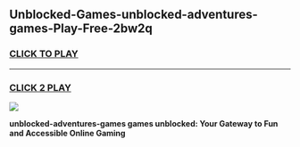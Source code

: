 
## Unblocked-Games-unblocked-adventures-games-Play-Free-2bw2q
<h3>
<a href="https://premium76.site?title=unblocked-adventures-games&ref=10A">CLICK TO PLAY</a></h3>
<hr>

<h3>
<a href="https://premium76.site?title=unblocked-adventures-games&ref=10A">CLICK 2 PLAY</a>
  
</h3>

<a href="https://premium76.site?title=unblocked-adventures-games&ref=10A"><img src="https://clearcache.store/games.png"></a>


**unblocked-adventures-games games unblocked: Your Gateway to Fun and Accessible Online Gaming**
